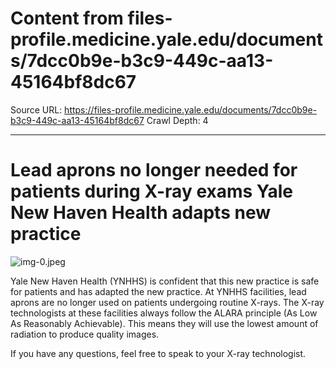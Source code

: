 # Content from files-profile.medicine.yale.edu/documents/7dcc0b9e-b3c9-449c-aa13-45164bf8dc67

Source URL: https://files-profile.medicine.yale.edu/documents/7dcc0b9e-b3c9-449c-aa13-45164bf8dc67
Crawl Depth: 4

---

# Lead aprons no longer needed for patients during X-ray exams Yale New Haven Health adapts new practice 

![img-0.jpeg](images/img-0.jpeg.png)

Yale New Haven Health (YNHHS) is confident that this new practice is safe for patients and has adapted the new practice. At YNHHS facilities, lead aprons are no longer used on patients undergoing routine X-rays. The X-ray technologists at these facilities always follow the ALARA principle (As Low As Reasonably Achievable). This means they will use the lowest amount of radiation to produce quality images.

If you have any questions, feel free to speak to your X-ray technologist.